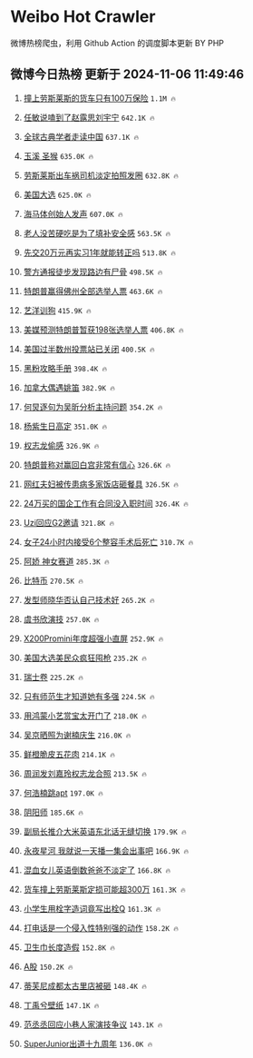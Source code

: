 # Weibo Hot Crawler 



微博热榜爬虫，利用 Github Action 的调度脚本更新 BY PHP 


## 微博今日热榜 更新于 2024-11-06 11:49:46 
1. [撞上劳斯莱斯的货车只有100万保险](https://s.weibo.com/weibo?q=%23%E6%92%9E%E4%B8%8A%E5%8A%B3%E6%96%AF%E8%8E%B1%E6%96%AF%E7%9A%84%E8%B4%A7%E8%BD%A6%E5%8F%AA%E6%9C%89100%E4%B8%87%E4%BF%9D%E9%99%A9%23&t=31&band_rank=1&Refer=top) `1.1M 🔥` 

1. [任敏说嗑到了赵露思刘宇宁](https://s.weibo.com/weibo?q=%23%E4%BB%BB%E6%95%8F%E8%AF%B4%E5%97%91%E5%88%B0%E4%BA%86%E8%B5%B5%E9%9C%B2%E6%80%9D%E5%88%98%E5%AE%87%E5%AE%81%23&t=31&band_rank=2&Refer=top) `642.1K 🔥` 

1. [全球古典学者走读中国](https://s.weibo.com/weibo?q=%23%E5%85%A8%E7%90%83%E5%8F%A4%E5%85%B8%E5%AD%A6%E8%80%85%E8%B5%B0%E8%AF%BB%E4%B8%AD%E5%9B%BD%23&t=31&band_rank=3&Refer=top) `637.1K 🔥` 

1. [玉溪 圣猴](https://s.weibo.com/weibo?q=%E7%8E%89%E6%BA%AA%20%E5%9C%A3%E7%8C%B4&t=31&band_rank=4&Refer=top) `635.0K 🔥` 

1. [劳斯莱斯出车祸司机淡定拍照发圈](https://s.weibo.com/weibo?q=%23%E5%8A%B3%E6%96%AF%E8%8E%B1%E6%96%AF%E5%87%BA%E8%BD%A6%E7%A5%B8%E5%8F%B8%E6%9C%BA%E6%B7%A1%E5%AE%9A%E6%8B%8D%E7%85%A7%E5%8F%91%E5%9C%88%23&t=31&band_rank=5&Refer=top) `632.8K 🔥` 

1. [美国大选](https://s.weibo.com/weibo?q=%23%E7%BE%8E%E5%9B%BD%E5%A4%A7%E9%80%89%23&t=31&band_rank=6&Refer=top) `625.0K 🔥` 

1. [海马体创始人发声](https://s.weibo.com/weibo?q=%23%E6%B5%B7%E9%A9%AC%E4%BD%93%E5%88%9B%E5%A7%8B%E4%BA%BA%E5%8F%91%E5%A3%B0%23&t=31&band_rank=7&Refer=top) `607.0K 🔥` 

1. [老人没苦硬吃是为了填补安全感](https://s.weibo.com/weibo?q=%23%E8%80%81%E4%BA%BA%E6%B2%A1%E8%8B%A6%E7%A1%AC%E5%90%83%E6%98%AF%E4%B8%BA%E4%BA%86%E5%A1%AB%E8%A1%A5%E5%AE%89%E5%85%A8%E6%84%9F%23&t=31&band_rank=8&Refer=top) `563.5K 🔥` 

1. [先交20万元再实习1年就能转正吗](https://s.weibo.com/weibo?q=%23%E5%85%88%E4%BA%A420%E4%B8%87%E5%85%83%E5%86%8D%E5%AE%9E%E4%B9%A01%E5%B9%B4%E5%B0%B1%E8%83%BD%E8%BD%AC%E6%AD%A3%E5%90%97%23&t=31&band_rank=9&Refer=top) `513.8K 🔥` 

1. [警方通报徒步发现路边有尸骨](https://s.weibo.com/weibo?q=%23%E8%AD%A6%E6%96%B9%E9%80%9A%E6%8A%A5%E5%BE%92%E6%AD%A5%E5%8F%91%E7%8E%B0%E8%B7%AF%E8%BE%B9%E6%9C%89%E5%B0%B8%E9%AA%A8%23&t=31&band_rank=10&Refer=top) `498.5K 🔥` 

1. [特朗普赢得佛州全部选举人票](https://s.weibo.com/weibo?q=%23%E7%89%B9%E6%9C%97%E6%99%AE%E8%B5%A2%E5%BE%97%E4%BD%9B%E5%B7%9E%E5%85%A8%E9%83%A8%E9%80%89%E4%B8%BE%E4%BA%BA%E7%A5%A8%23&t=31&band_rank=11&Refer=top) `463.6K 🔥` 

1. [艺洋训狗](https://s.weibo.com/weibo?q=%E8%89%BA%E6%B4%8B%E8%AE%AD%E7%8B%97&t=31&band_rank=12&Refer=top) `415.9K 🔥` 

1. [美媒预测特朗普暂获198张选举人票](https://s.weibo.com/weibo?q=%23%E7%BE%8E%E5%AA%92%E9%A2%84%E6%B5%8B%E7%89%B9%E6%9C%97%E6%99%AE%E6%9A%82%E8%8E%B7198%E5%BC%A0%E9%80%89%E4%B8%BE%E4%BA%BA%E7%A5%A8%23&t=31&band_rank=13&Refer=top) `406.8K 🔥` 

1. [美国过半数州投票站已关闭](https://s.weibo.com/weibo?q=%23%E7%BE%8E%E5%9B%BD%E8%BF%87%E5%8D%8A%E6%95%B0%E5%B7%9E%E6%8A%95%E7%A5%A8%E7%AB%99%E5%B7%B2%E5%85%B3%E9%97%AD%23&t=31&band_rank=14&Refer=top) `400.5K 🔥` 

1. [黑粉攻略手册](https://s.weibo.com/weibo?q=%E9%BB%91%E7%B2%89%E6%94%BB%E7%95%A5%E6%89%8B%E5%86%8C&t=31&band_rank=15&Refer=top) `398.4K 🔥` 

1. [加拿大偶遇姚笛](https://s.weibo.com/weibo?q=%23%E5%8A%A0%E6%8B%BF%E5%A4%A7%E5%81%B6%E9%81%87%E5%A7%9A%E7%AC%9B%23&t=31&band_rank=16&Refer=top) `382.9K 🔥` 

1. [何炅逐句为吴昕分析主持问题](https://s.weibo.com/weibo?q=%23%E4%BD%95%E7%82%85%E9%80%90%E5%8F%A5%E4%B8%BA%E5%90%B4%E6%98%95%E5%88%86%E6%9E%90%E4%B8%BB%E6%8C%81%E9%97%AE%E9%A2%98%23&t=31&band_rank=17&Refer=top) `354.2K 🔥` 

1. [杨紫生日高定](https://s.weibo.com/weibo?q=%23%E6%9D%A8%E7%B4%AB%E7%94%9F%E6%97%A5%E9%AB%98%E5%AE%9A%23&t=31&band_rank=18&Refer=top) `351.0K 🔥` 

1. [权志龙偷感](https://s.weibo.com/weibo?q=%23%E6%9D%83%E5%BF%97%E9%BE%99%E5%81%B7%E6%84%9F%23&t=31&band_rank=19&Refer=top) `326.9K 🔥` 

1. [特朗普称对赢回白宫非常有信心](https://s.weibo.com/weibo?q=%23%E7%89%B9%E6%9C%97%E6%99%AE%E7%A7%B0%E5%AF%B9%E8%B5%A2%E5%9B%9E%E7%99%BD%E5%AE%AB%E9%9D%9E%E5%B8%B8%E6%9C%89%E4%BF%A1%E5%BF%83%23&t=31&band_rank=20&Refer=top) `326.6K 🔥` 

1. [网红夫妇被传患病多家饭店砸餐具](https://s.weibo.com/weibo?q=%23%E7%BD%91%E7%BA%A2%E5%A4%AB%E5%A6%87%E8%A2%AB%E4%BC%A0%E6%82%A3%E7%97%85%E5%A4%9A%E5%AE%B6%E9%A5%AD%E5%BA%97%E7%A0%B8%E9%A4%90%E5%85%B7%23&t=31&band_rank=21&Refer=top) `326.5K 🔥` 

1. [24万买的国企工作有合同没入职时间](https://s.weibo.com/weibo?q=%2324%E4%B8%87%E4%B9%B0%E7%9A%84%E5%9B%BD%E4%BC%81%E5%B7%A5%E4%BD%9C%E6%9C%89%E5%90%88%E5%90%8C%E6%B2%A1%E5%85%A5%E8%81%8C%E6%97%B6%E9%97%B4%23&t=31&band_rank=22&Refer=top) `326.4K 🔥` 

1. [Uzi回应G2邀请](https://s.weibo.com/weibo?q=%23Uzi%E5%9B%9E%E5%BA%94G2%E9%82%80%E8%AF%B7%23&t=31&band_rank=23&Refer=top) `321.8K 🔥` 

1. [女子24小时内接受6个整容手术后死亡](https://s.weibo.com/weibo?q=%23%E5%A5%B3%E5%AD%9024%E5%B0%8F%E6%97%B6%E5%86%85%E6%8E%A5%E5%8F%976%E4%B8%AA%E6%95%B4%E5%AE%B9%E6%89%8B%E6%9C%AF%E5%90%8E%E6%AD%BB%E4%BA%A1%23&t=31&band_rank=24&Refer=top) `310.7K 🔥` 

1. [阿娇 神女赛道](https://s.weibo.com/weibo?q=%E9%98%BF%E5%A8%87%20%E7%A5%9E%E5%A5%B3%E8%B5%9B%E9%81%93&t=31&band_rank=25&Refer=top) `285.3K 🔥` 

1. [比特币](https://s.weibo.com/weibo?q=%E6%AF%94%E7%89%B9%E5%B8%81&t=31&band_rank=26&Refer=top) `270.5K 🔥` 

1. [发型师晓华否认自己技术好](https://s.weibo.com/weibo?q=%23%E5%8F%91%E5%9E%8B%E5%B8%88%E6%99%93%E5%8D%8E%E5%90%A6%E8%AE%A4%E8%87%AA%E5%B7%B1%E6%8A%80%E6%9C%AF%E5%A5%BD%23&t=31&band_rank=27&Refer=top) `265.2K 🔥` 

1. [虞书欣演技](https://s.weibo.com/weibo?q=%E8%99%9E%E4%B9%A6%E6%AC%A3%E6%BC%94%E6%8A%80&t=31&band_rank=28&Refer=top) `257.0K 🔥` 

1. [X200Promini年度超强小直屏](https://s.weibo.com/weibo?q=%23X200Promini%E5%B9%B4%E5%BA%A6%E8%B6%85%E5%BC%BA%E5%B0%8F%E7%9B%B4%E5%B1%8F%23&t=31&band_rank=29&Refer=top) `252.9K 🔥` 

1. [美国大选美民众疯狂囤枪](https://s.weibo.com/weibo?q=%23%E7%BE%8E%E5%9B%BD%E5%A4%A7%E9%80%89%E7%BE%8E%E6%B0%91%E4%BC%97%E7%96%AF%E7%8B%82%E5%9B%A4%E6%9E%AA%23&t=31&band_rank=30&Refer=top) `235.2K 🔥` 

1. [瑞士卷](https://s.weibo.com/weibo?q=%E7%91%9E%E5%A3%AB%E5%8D%B7&t=31&band_rank=31&Refer=top) `225.2K 🔥` 

1. [只有师范生才知道她有多强](https://s.weibo.com/weibo?q=%E5%8F%AA%E6%9C%89%E5%B8%88%E8%8C%83%E7%94%9F%E6%89%8D%E7%9F%A5%E9%81%93%E5%A5%B9%E6%9C%89%E5%A4%9A%E5%BC%BA&t=31&band_rank=32&Refer=top) `224.5K 🔥` 

1. [用鸿蒙小艺赏宝太开门了](https://s.weibo.com/weibo?q=%23%E7%94%A8%E9%B8%BF%E8%92%99%E5%B0%8F%E8%89%BA%E8%B5%8F%E5%AE%9D%E5%A4%AA%E5%BC%80%E9%97%A8%E4%BA%86%23&t=31&band_rank=33&Refer=top) `218.0K 🔥` 

1. [吴京晒照为谢楠庆生](https://s.weibo.com/weibo?q=%23%E5%90%B4%E4%BA%AC%E6%99%92%E7%85%A7%E4%B8%BA%E8%B0%A2%E6%A5%A0%E5%BA%86%E7%94%9F%23&t=31&band_rank=34&Refer=top) `216.0K 🔥` 

1. [鲜橙脆皮五花肉](https://s.weibo.com/weibo?q=%E9%B2%9C%E6%A9%99%E8%84%86%E7%9A%AE%E4%BA%94%E8%8A%B1%E8%82%89&t=31&band_rank=35&Refer=top) `214.1K 🔥` 

1. [周润发刘嘉玲权志龙合照](https://s.weibo.com/weibo?q=%23%E5%91%A8%E6%B6%A6%E5%8F%91%E5%88%98%E5%98%89%E7%8E%B2%E6%9D%83%E5%BF%97%E9%BE%99%E5%90%88%E7%85%A7%23&t=31&band_rank=36&Refer=top) `213.5K 🔥` 

1. [何浩楠跳apt](https://s.weibo.com/weibo?q=%E4%BD%95%E6%B5%A9%E6%A5%A0%E8%B7%B3apt&t=31&band_rank=37&Refer=top) `197.0K 🔥` 

1. [阴阳师](https://s.weibo.com/weibo?q=%E9%98%B4%E9%98%B3%E5%B8%88&t=31&band_rank=38&Refer=top) `185.6K 🔥` 

1. [副局长推介大米英语东北话无缝切换](https://s.weibo.com/weibo?q=%23%E5%89%AF%E5%B1%80%E9%95%BF%E6%8E%A8%E4%BB%8B%E5%A4%A7%E7%B1%B3%E8%8B%B1%E8%AF%AD%E4%B8%9C%E5%8C%97%E8%AF%9D%E6%97%A0%E7%BC%9D%E5%88%87%E6%8D%A2%23&t=31&band_rank=39&Refer=top) `179.9K 🔥` 

1. [永夜星河 我就说一天播一集会出事吧](https://s.weibo.com/weibo?q=%E6%B0%B8%E5%A4%9C%E6%98%9F%E6%B2%B3%20%E6%88%91%E5%B0%B1%E8%AF%B4%E4%B8%80%E5%A4%A9%E6%92%AD%E4%B8%80%E9%9B%86%E4%BC%9A%E5%87%BA%E4%BA%8B%E5%90%A7&t=31&band_rank=40&Refer=top) `166.9K 🔥` 

1. [混血女儿英语倒数爸爸不淡定了](https://s.weibo.com/weibo?q=%23%E6%B7%B7%E8%A1%80%E5%A5%B3%E5%84%BF%E8%8B%B1%E8%AF%AD%E5%80%92%E6%95%B0%E7%88%B8%E7%88%B8%E4%B8%8D%E6%B7%A1%E5%AE%9A%E4%BA%86%23&t=31&band_rank=41&Refer=top) `166.8K 🔥` 

1. [货车撞上劳斯莱斯定损可能超300万](https://s.weibo.com/weibo?q=%23%E8%B4%A7%E8%BD%A6%E6%92%9E%E4%B8%8A%E5%8A%B3%E6%96%AF%E8%8E%B1%E6%96%AF%E5%AE%9A%E6%8D%9F%E5%8F%AF%E8%83%BD%E8%B6%85300%E4%B8%87%23&t=31&band_rank=42&Refer=top) `161.3K 🔥` 

1. [小学生用栓字造词竟写出栓Q](https://s.weibo.com/weibo?q=%23%E5%B0%8F%E5%AD%A6%E7%94%9F%E7%94%A8%E6%A0%93%E5%AD%97%E9%80%A0%E8%AF%8D%E7%AB%9F%E5%86%99%E5%87%BA%E6%A0%93Q%23&t=31&band_rank=43&Refer=top) `161.3K 🔥` 

1. [打电话是一个侵入性特别强的动作](https://s.weibo.com/weibo?q=%E6%89%93%E7%94%B5%E8%AF%9D%E6%98%AF%E4%B8%80%E4%B8%AA%E4%BE%B5%E5%85%A5%E6%80%A7%E7%89%B9%E5%88%AB%E5%BC%BA%E7%9A%84%E5%8A%A8%E4%BD%9C&t=31&band_rank=44&Refer=top) `158.2K 🔥` 

1. [卫生巾长度造假](https://s.weibo.com/weibo?q=%E5%8D%AB%E7%94%9F%E5%B7%BE%E9%95%BF%E5%BA%A6%E9%80%A0%E5%81%87&t=31&band_rank=45&Refer=top) `152.8K 🔥` 

1. [A股](https://s.weibo.com/weibo?q=A%E8%82%A1&t=31&band_rank=46&Refer=top) `150.2K 🔥` 

1. [蒂芙尼成都太古里店被砸](https://s.weibo.com/weibo?q=%23%E8%92%82%E8%8A%99%E5%B0%BC%E6%88%90%E9%83%BD%E5%A4%AA%E5%8F%A4%E9%87%8C%E5%BA%97%E8%A2%AB%E7%A0%B8%23&t=31&band_rank=47&Refer=top) `148.4K 🔥` 

1. [丁禹兮壁纸](https://s.weibo.com/weibo?q=%23%E4%B8%81%E7%A6%B9%E5%85%AE%E5%A3%81%E7%BA%B8%23&t=31&band_rank=48&Refer=top) `147.1K 🔥` 

1. [范丞丞回应小巷人家演技争议](https://s.weibo.com/weibo?q=%23%E8%8C%83%E4%B8%9E%E4%B8%9E%E5%9B%9E%E5%BA%94%E5%B0%8F%E5%B7%B7%E4%BA%BA%E5%AE%B6%E6%BC%94%E6%8A%80%E4%BA%89%E8%AE%AE%23&t=31&band_rank=49&Refer=top) `143.1K 🔥` 

1. [SuperJunior出道十九周年](https://s.weibo.com/weibo?q=SuperJunior%E5%87%BA%E9%81%93%E5%8D%81%E4%B9%9D%E5%91%A8%E5%B9%B4&t=31&band_rank=50&Refer=top) `136.0K 🔥` 

